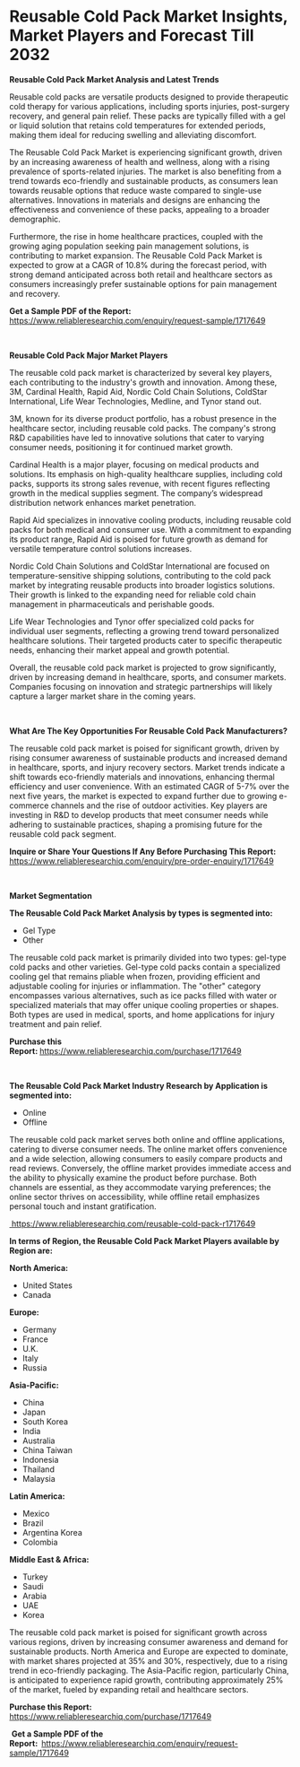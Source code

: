 <p><h1>Reusable Cold Pack Market Insights, Market Players and Forecast Till 2032</h1></p><p><strong>Reusable Cold Pack Market Analysis and Latest Trends</strong></p>
<p><p>Reusable cold packs are versatile products designed to provide therapeutic cold therapy for various applications, including sports injuries, post-surgery recovery, and general pain relief. These packs are typically filled with a gel or liquid solution that retains cold temperatures for extended periods, making them ideal for reducing swelling and alleviating discomfort.</p><p>The Reusable Cold Pack Market is experiencing significant growth, driven by an increasing awareness of health and wellness, along with a rising prevalence of sports-related injuries. The market is also benefiting from a trend towards eco-friendly and sustainable products, as consumers lean towards reusable options that reduce waste compared to single-use alternatives. Innovations in materials and designs are enhancing the effectiveness and convenience of these packs, appealing to a broader demographic.</p><p>Furthermore, the rise in home healthcare practices, coupled with the growing aging population seeking pain management solutions, is contributing to market expansion. The Reusable Cold Pack Market is expected to grow at a CAGR of 10.8% during the forecast period, with strong demand anticipated across both retail and healthcare sectors as consumers increasingly prefer sustainable options for pain management and recovery.</p></p>
<p><strong>Get a Sample PDF of the Report:&nbsp;</strong> <a href="https://www.reliableresearchiq.com/enquiry/request-sample/1717649?utm_campaign=3519&utm_medium=2&utm_source=Github&utm_content=ia&utm_term=13042025&utm_id=reusable-cold-pack">https://www.reliableresearchiq.com/enquiry/request-sample/1717649</a></p>
<p>&nbsp;</p>
<p><strong>Reusable Cold Pack Major Market Players</strong></p>
<p><p>The reusable cold pack market is characterized by several key players, each contributing to the industry's growth and innovation. Among these, 3M, Cardinal Health, Rapid Aid, Nordic Cold Chain Solutions, ColdStar International, Life Wear Technologies, Medline, and Tynor stand out.</p><p>3M, known for its diverse product portfolio, has a robust presence in the healthcare sector, including reusable cold packs. The company's strong R&D capabilities have led to innovative solutions that cater to varying consumer needs, positioning it for continued market growth.</p><p>Cardinal Health is a major player, focusing on medical products and solutions. Its emphasis on high-quality healthcare supplies, including cold packs, supports its strong sales revenue, with recent figures reflecting growth in the medical supplies segment. The company’s widespread distribution network enhances market penetration.</p><p>Rapid Aid specializes in innovative cooling products, including reusable cold packs for both medical and consumer use. With a commitment to expanding its product range, Rapid Aid is poised for future growth as demand for versatile temperature control solutions increases.</p><p>Nordic Cold Chain Solutions and ColdStar International are focused on temperature-sensitive shipping solutions, contributing to the cold pack market by integrating reusable products into broader logistics solutions. Their growth is linked to the expanding need for reliable cold chain management in pharmaceuticals and perishable goods.</p><p>Life Wear Technologies and Tynor offer specialized cold packs for individual user segments, reflecting a growing trend toward personalized healthcare solutions. Their targeted products cater to specific therapeutic needs, enhancing their market appeal and growth potential.</p><p>Overall, the reusable cold pack market is projected to grow significantly, driven by increasing demand in healthcare, sports, and consumer markets. Companies focusing on innovation and strategic partnerships will likely capture a larger market share in the coming years.</p></p>
<p>&nbsp;</p>
<p><strong>What Are The Key Opportunities For Reusable Cold Pack Manufacturers?</strong></p>
<p><p>The reusable cold pack market is poised for significant growth, driven by rising consumer awareness of sustainable products and increased demand in healthcare, sports, and injury recovery sectors. Market trends indicate a shift towards eco-friendly materials and innovations, enhancing thermal efficiency and user convenience. With an estimated CAGR of 5-7% over the next five years, the market is expected to expand further due to growing e-commerce channels and the rise of outdoor activities. Key players are investing in R&D to develop products that meet consumer needs while adhering to sustainable practices, shaping a promising future for the reusable cold pack segment.</p></p>
<p><strong>Inquire or Share Your Questions If Any Before Purchasing This Report:</strong> <a href="https://www.reliableresearchiq.com/enquiry/pre-order-enquiry/1717649?utm_campaign=3519&utm_medium=2&utm_source=Github&utm_content=ia&utm_term=13042025&utm_id=reusable-cold-pack">https://www.reliableresearchiq.com/enquiry/pre-order-enquiry/1717649</a></p>
<p>&nbsp;</p>
<p><strong>Market Segmentation</strong></p>
<p><strong>The Reusable Cold Pack Market Analysis by types is segmented into:</strong></p>
<p><ul><li>Gel Type</li><li>Other</li></ul></p>
<p><p>The reusable cold pack market is primarily divided into two types: gel-type cold packs and other varieties. Gel-type cold packs contain a specialized cooling gel that remains pliable when frozen, providing efficient and adjustable cooling for injuries or inflammation. The "other" category encompasses various alternatives, such as ice packs filled with water or specialized materials that may offer unique cooling properties or shapes. Both types are used in medical, sports, and home applications for injury treatment and pain relief.</p></p>
<p><strong>Purchase this Report:&nbsp;</strong><a href="https://www.reliableresearchiq.com/purchase/1717649?utm_campaign=3519&utm_medium=2&utm_source=Github&utm_content=ia&utm_term=13042025&utm_id=reusable-cold-pack">https://www.reliableresearchiq.com/purchase/1717649</a></p>
<p>&nbsp;</p>
<p><strong>The Reusable Cold Pack Market Industry Research by Application is segmented into:</strong></p>
<p><ul><li>Online</li><li>Offline</li></ul></p>
<p><p>The reusable cold pack market serves both online and offline applications, catering to diverse consumer needs. The online market offers convenience and a wide selection, allowing consumers to easily compare products and read reviews. Conversely, the offline market provides immediate access and the ability to physically examine the product before purchase. Both channels are essential, as they accommodate varying preferences; the online sector thrives on accessibility, while offline retail emphasizes personal touch and instant gratification.</p></p>
<p><a href="https://www.reliableresearchiq.com/reusable-cold-pack-r1717649?utm_campaign=3519&utm_medium=2&utm_source=Github&utm_content=ia&utm_term=13042025&utm_id=reusable-cold-pack">&nbsp;https://www.reliableresearchiq.com/reusable-cold-pack-r1717649</a></p>
<p><strong>In terms of Region, the Reusable Cold Pack Market Players available by Region are:</strong></p>
<p>
    <p> <strong> North America: </strong>
        <ul>
            <li>United States</li>
            <li>Canada</li>
        </ul>
        </p> 
    <p> <strong> Europe: </strong>
        <ul>
            <li>Germany</li>
            <li>France</li>
            <li>U.K.</li>
            <li>Italy</li>
            <li>Russia</li>
        </ul>
        </p> 
    <p> <strong> Asia-Pacific: </strong>
        <ul>
            <li>China</li>
            <li>Japan</li>
            <li>South Korea</li>
            <li>India</li>
            <li>Australia</li>
            <li>China Taiwan</li>
            <li>Indonesia</li>
            <li>Thailand</li>
            <li>Malaysia</li>
        </ul>
        </p> 
    <p> <strong> Latin America: </strong>
        <ul>
            <li>Mexico</li>
            <li>Brazil</li>
            <li>Argentina Korea</li>
            <li>Colombia</li>
        </ul>
        </p> 
    <p> <strong> Middle East & Africa: </strong>
        <ul>
            <li>Turkey</li>
            <li>Saudi</li>
            <li>Arabia</li>
            <li>UAE</li>
            <li>Korea</li>
        </ul>
    </p>
    </p>
<p><p>The reusable cold pack market is poised for significant growth across various regions, driven by increasing consumer awareness and demand for sustainable products. North America and Europe are expected to dominate, with market shares projected at 35% and 30%, respectively, due to a rising trend in eco-friendly packaging. The Asia-Pacific region, particularly China, is anticipated to experience rapid growth, contributing approximately 25% of the market, fueled by expanding retail and healthcare sectors.</p></p>
<p><strong>Purchase this Report: </strong><a href="https://www.reliableresearchiq.com/purchase/1717649?utm_campaign=3519&utm_medium=2&utm_source=Github&utm_content=ia&utm_term=13042025&utm_id=reusable-cold-pack">https://www.reliableresearchiq.com/purchase/1717649</a></p>
<p>&nbsp;<strong>Get a Sample PDF of the Report:&nbsp;&nbsp;</strong><a href="https://www.reliableresearchiq.com/enquiry/request-sample/1717649?utm_campaign=3519&utm_medium=2&utm_source=Github&utm_content=ia&utm_term=13042025&utm_id=reusable-cold-pack">https://www.reliableresearchiq.com/enquiry/request-sample/1717649</a></p>
<p><strong></strong></p>
<p><p></p><p></p><p></p></p>
